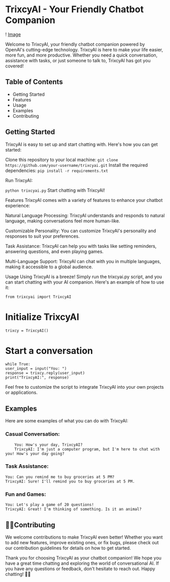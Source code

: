 # TrixcyAI - Your Friendly Chatbot Companion
! [Image](https://github.com/Rahul03680/TrixcyAi/blob/main/logo.jpg)

Welcome to TrixcyAI, your friendly chatbot companion powered by OpenAI's cutting-edge technology. TrixcyAI is here to make your life easier, more fun, and more productive. Whether you need a quick conversation, assistance with tasks, or just someone to talk to, TrixcyAI has got you covered!

## Table of Contents
* Getting Started
* Features
* Usage
* Examples
* Contributing


## Getting Started
TrixcyAI is easy to set up and start chatting with. Here's how you can get started:

Clone this repository to your local machine: `git clone https://github.com/your-username/trixcyai.git`
Install the required dependencies:
`pip install -r requirements.txt`

Run TrixcyAI:


`python trixcyai.py`
Start chatting with TrixcyAI!

Features
TrixcyAI comes with a variety of features to enhance your chatbot experience:

Natural Language Processing: TrixcyAI understands and responds to natural language, making conversations feel more human-like.

Customizable Personality: You can customize TrixcyAI's personality and responses to suit your preferences.

Task Assistance: TrixcyAI can help you with tasks like setting reminders, answering questions, and even playing games.

Multi-Language Support: TrixcyAI can chat with you in multiple languages, making it accessible to a global audience.

Usage
Using TrixcyAI is a breeze! Simply run the trixcyai.py script, and you can start chatting with your AI companion. Here's an example of how to use it:


`from trixcyai import TrixcyAI`

# Initialize TrixcyAI
`trixcy = TrixcyAI()`

# Start a conversation
    while True:
    user_input = input("You: ")
    response = trixcy.reply(user_input)
    print("TrixcyAI:", response)
Feel free to customize the script to integrate TrixcyAI into your own projects or applications.

## Examples
Here are some examples of what you can do with TrixcyAI:

### Casual Conversation:
```
    You: How's your day, TrixcyAI?
    TrixcyAI: I'm just a computer program, but I'm here to chat with you! How's your day going?
```
### Task Assistance:
```
You: Can you remind me to buy groceries at 5 PM?
TrixcyAI: Sure! I'll remind you to buy groceries at 5 PM.
```
### Fun and Games:
```
You: Let's play a game of 20 questions!
TrixcyAI: Great! I'm thinking of something. Is it an animal?
```
## 🫶🏻Contributing
 We welcome contributions to make TrixcyAI even better! Whether you want to add new features, improve existing ones, or fix bugs, please check out our contribution guidelines for details on how to get started.


Thank you for choosing TrixcyAI as your chatbot companion! We hope you have a great time chatting and exploring the world of conversational AI. If you have any questions or feedback, don't hesitate to reach out. Happy chatting! 🤖🎉
